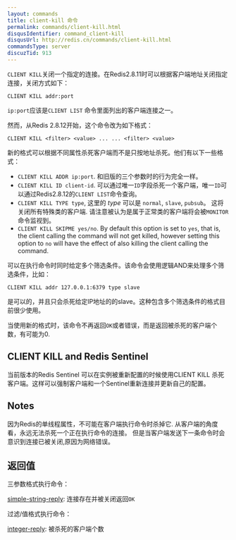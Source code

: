 ```yaml
---
layout: commands
title: client-kill 命令
permalink: commands/client-kill.html
disqusIdentifier: command_client-kill
disqusUrl: http://redis.cn/commands/client-kill.html
commandsType: server
discuzTid: 913
---
```


`CLIENT KILL`关闭一个指定的连接。在Redis2.8.11时可以根据客户端地址关闭指定连接，关闭方式如下：

    CLIENT KILL addr:port

`ip:port`应该是`CLIENT LIST` 命令里面列出的客户端连接之一。

然而，从Redis 2.8.12开始，这个命令改为如下格式：

    CLIENT KILL <filter> <value> ... ... <filter> <value>

新的格式可以根据不同属性杀死客户端而不是只按地址杀死。他们有以下一些格式：

* `CLIENT KILL ADDR ip:port`. 和旧版的三个参数时的行为完全一样。
* `CLIENT KILL ID client-id`. 可以通过唯一`ID`字段杀死一个客户端，唯一`ID`可以通过Redis2.8.12的`CLIENT LIST`命令查询。
* `CLIENT KILL TYPE type`, 这里的 *type* 可以是 `normal`, `slave`, `pubsub`。 这将关闭所有特殊类的客户端. 请注意被认为是属于正常类的客户端将会被`MONITOR`命令监视到。
* `CLIENT KILL SKIPME yes/no`. By default this option is set to `yes`, that is, the client calling the command will not get killed, however setting this option to `no` will have the effect of also killing the client calling the command.

可以在执行命令时同时给定多个筛选条件。该命令会使用逻辑AND来处理多个筛选条件，比如：

    CLIENT KILL addr 127.0.0.1:6379 type slave

是可以的，并且只会杀死给定IP地址的的slave。这种包含多个筛选条件的格式目前很少使用。

当使用新的格式时，该命令不再返回`OK`或者错误，而是返回被杀死的客户端个数，有可能为0.

## CLIENT KILL and Redis Sentinel

当前版本的Redis Sentinel 可以在实例被重新配置的时候使用CLIENT KILL 杀死客户端。这样可以强制客户端和一个Sentinel重新连接并更新自己的配置。 

## Notes

因为Redis的单线程属性，不可能在客户端执行命令时杀掉它. 从客户端的角度看，永远无法杀死一个正在执行命令的连接。
但是当客户端发送下一条命令时会意识到连接已被关闭,原因为网络错误。

## 返回值

三参数格式执行命令：

[simple-string-reply](/topics/protocol.html#simple-string-reply): 连接存在并被关闭返回`OK`

过滤/值格式执行命令：

[integer-reply](/topics/protocol.html#integer-reply): 被杀死的客户端个数
